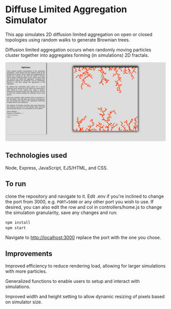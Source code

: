 # Diffuse Limited Aggregation Simulator
This app simulates 2D diffusion limited aggregation on open or closed 
topologies using random walks to generate Brownian trees.  

Diffusion limited aggregation occurs when randomly moving particles cluster together 
into aggregates forming (in simulations) 2D fractals.  

![DLA Simulator after running](./dlaSim.png "DLA Simulation")

## Technologies used
Node, Express, JavaScript, EJS/HTML, and CSS.  

## To run
clone the repository and navigate to it.  Edit .env if you're inclined to change the port from 3000, e.g. `PORT=5000` or any other port you wish to use.  If desired, you can also edit the row and col
in controllers/home.js to change the simulation granularity, save any changes and run:

```bash
npm install
npm start
```

Navigate to [http://localhost:3000](http://localhost:3000) replace the port with the one you chose.

## Improvements
Improved efficiency to reduce rendering load, allowing for larger simulations with more particles.

Generalized functions to enable users to setup and interact with simulations.  

Improved width and height setting to allow dynamic resizing of pixels based on simulator size.
